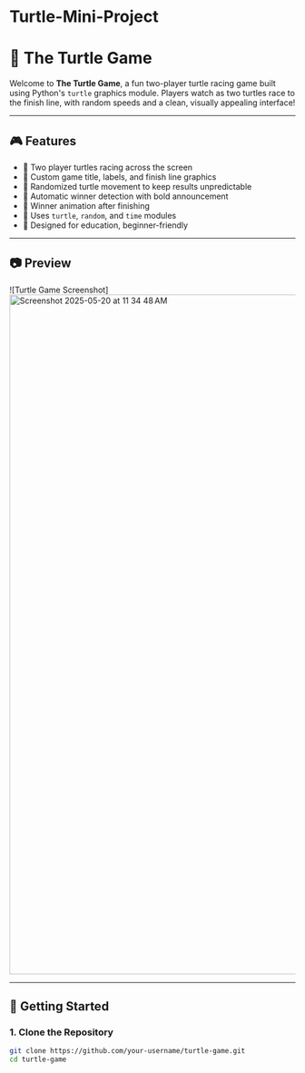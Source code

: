 # Turtle-Mini-Project

# 🐢 The Turtle Game

Welcome to **The Turtle Game**, a fun two-player turtle racing game built using Python's `turtle` graphics module. Players watch as two turtles race to the finish line, with random speeds and a clean, visually appealing interface!

---

## 🎮 Features

- 🐢 Two player turtles racing across the screen
- 🎨 Custom game title, labels, and finish line graphics
- 🎲 Randomized turtle movement to keep results unpredictable
- 🏁 Automatic winner detection with bold announcement
- 🔁 Winner animation after finishing
- 📐 Uses `turtle`, `random`, and `time` modules
- 🧠 Designed for education, beginner-friendly

---

## 📷 Preview


![Turtle Game Screenshot]<img width="1198" alt="Screenshot 2025-05-20 at 11 34 48 AM" src="https://github.com/user-attachments/assets/03419939-8773-4810-990c-78264f6579c9" /> <!-- Optional: Add a screenshot in your repo -->

---

## 🚀 Getting Started

### 1. Clone the Repository

```bash
git clone https://github.com/your-username/turtle-game.git
cd turtle-game
